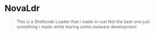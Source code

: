 # NovaLdr
> This is a Shellcode Loader that i made in rust Not the best one just something i made while learing some malware development

